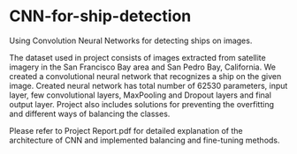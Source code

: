# CNN-for-ship-detection
Using Convolution Neural Networks for detecting ships on images.

The dataset used in project consists of images extracted from satellite imagery in the San Francisco Bay area and San Pedro Bay, California. We created a convolutional neural network that recognizes a ship on the given image. Created neural network has total number of 62530 parameters, input layer, few convolutional layers, MaxPooling and Dropout layers and final output layer. Project also includes solutions for preventing the overfitting and different ways of balancing the classes.

Please refer to Project Report.pdf for detailed explanation of the architecture of CNN and implemented balancing and fine-tuning methods.
